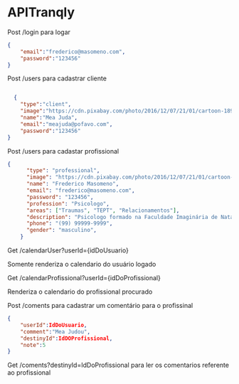 # APITranqly

Post /login para logar

```json
{
	"email":"frederico@masomeno.com",
	"password":"123456"
}

```

Post /users para cadastrar cliente

```json

  {
	"type":"client",
	"image":"https://cdn.pixabay.com/photo/2016/12/07/21/01/cartoon-1890438_960_720.jpg",
	"name":"Mea Juda",
	"email":"meajuda@pofavo.com",
	"password":"123456"
}

```

Post /users para cadastar profissional
```json
{
      "type": "professional",
      "image": "https://cdn.pixabay.com/photo/2016/12/07/21/01/cartoon-1890438_960_720.jpg",
      "name": "Frederico Masomeno",
      "email": "frederico@masomeno.com",
      "password": "123456",
      "profession": "Psicologo",
      "areas": ["Traumas", "TEPT", "Relacionamentos"],
      "description": "Psicologo formado na Faculdade Imaginária de Natanlandiacom especialização em traumas e relacionamentos. Com experiência em muitos lugares loucos mano. Dattebayo.",
      "phone": "(99) 99999-9999",
      "gender": "masculino",
    }
```
Get /calendarUser?userId={idDoUsuario}

Somente renderiza o calendario do usuário logado

Get /calendarProfissional?userId={idDoProfissional}

Renderiza o calendario do profissional procurado

Post /coments para cadastrar um comentário para o profissinal
```json
{
	"userId":IdDoUsuario,
	"comment":"Mea Judou",
	"destinyId":IdDOProfissional,
	"note":5
}
```
Get /coments?destinyId=IdDoProfissional para ler os comentarios referente ao profissional
